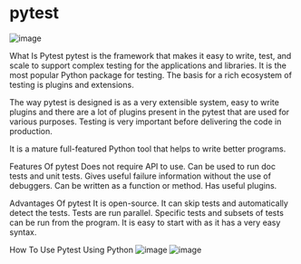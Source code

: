 # pytest
![image](https://user-images.githubusercontent.com/91168990/144521810-075ecdf5-ab23-4d1a-bd5d-f45fa04d66d5.png)

What Is Pytest
pytest is the framework that makes it easy to write, test, and scale to support complex testing for the applications and libraries. It is the most popular Python package for testing. The basis for a rich ecosystem of testing is plugins and extensions.

The way pytest is designed is as a very extensible system, easy to write plugins and there are a lot of plugins present in the pytest that are used for various purposes. Testing is very important before delivering the code in production.

It is a mature full-featured Python tool that helps to write better programs.


Features Of pytest
Does not require API to use.
Can be used to run doc tests and unit tests.
Gives useful failure information without the use of debuggers.
Can be written as a function or method.
Has useful plugins.


Advantages Of pytest
It is open-source.
It can skip tests and automatically detect the tests.
Tests are run parallel.
Specific tests and subsets of tests can be run from the program.
It is easy to start with as it has a very easy syntax.

How To Use Pytest Using Python
![image](https://user-images.githubusercontent.com/91168990/144522811-204b51b5-a570-4be0-ba6c-a299dd5104aa.png)
![image](https://user-images.githubusercontent.com/91168990/144522868-046d08f0-bb58-4c47-ad8f-dc4ad6d7f8dd.png)


